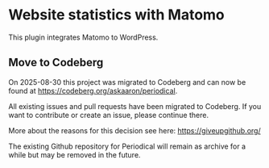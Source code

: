 # Website statistics with Matomo

This plugin integrates Matomo to WordPress.

## Move to Codeberg

On 2025-08-30 this project was migrated to Codeberg and can now be found at https://codeberg.org/askaaron/periodical.

All existing issues and pull requests have been migrated to Codeberg. If you want to contribute or create an issue, please continue there.

More about the reasons for this decision see here: https://giveupgithub.org/

The existing Github repository for Periodical will remain as archive for a while but may be removed in the future.
